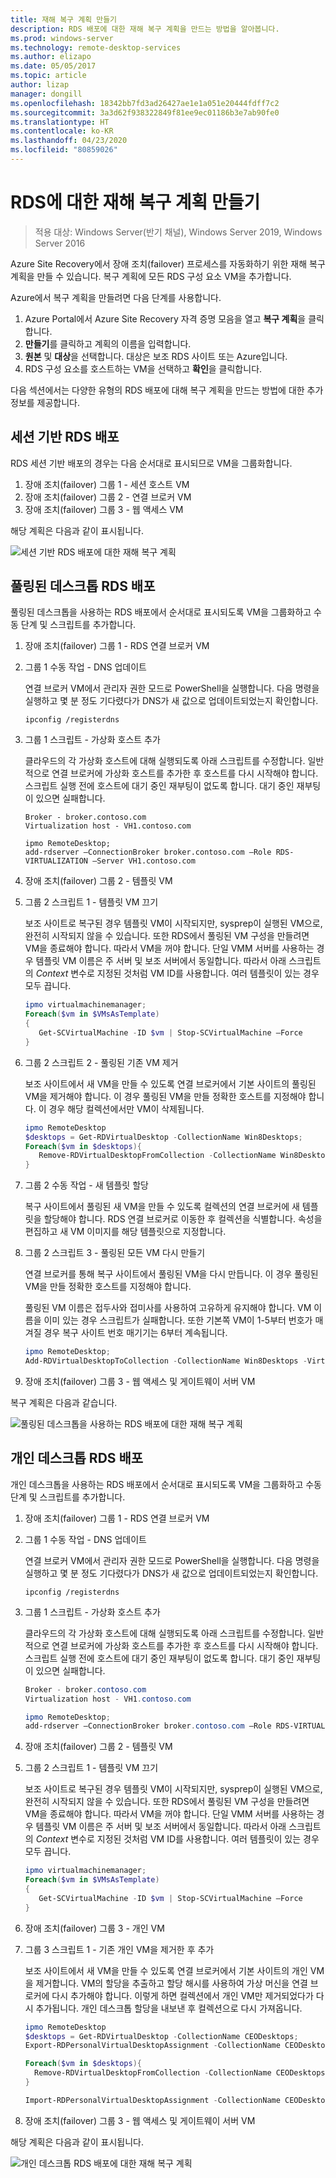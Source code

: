 ```yaml
---
title: 재해 복구 계획 만들기
description: RDS 배포에 대한 재해 복구 계획을 만드는 방법을 알아봅니다.
ms.prod: windows-server
ms.technology: remote-desktop-services
ms.author: elizapo
ms.date: 05/05/2017
ms.topic: article
author: lizap
manager: dongill
ms.openlocfilehash: 18342bb7fd3ad26427ae1e1a051e20444fdff7c2
ms.sourcegitcommit: 3a3d62f938322849f81ee9ec01186b3e7ab90fe0
ms.translationtype: HT
ms.contentlocale: ko-KR
ms.lasthandoff: 04/23/2020
ms.locfileid: "80859026"
---
```

# <a name="create-your-disaster-recovery-plan-for-rds"></a>RDS에 대한 재해 복구 계획 만들기

>적용 대상: Windows Server(반기 채널), Windows Server 2019, Windows Server 2016

Azure Site Recovery에서 장애 조치(failover) 프로세스를 자동화하기 위한 재해 복구 계획을 만들 수 있습니다. 복구 계획에 모든 RDS 구성 요소 VM을 추가합니다.

Azure에서 복구 계획을 만들려면 다음 단계를 사용합니다.

1. Azure Portal에서 Azure Site Recovery 자격 증명 모음을 열고 **복구 계획**을 클릭합니다.
2. **만들기**를 클릭하고 계획의 이름을 입력합니다.
3. **원본** 및  **대상**을 선택합니다. 대상은 보조 RDS 사이트 또는 Azure입니다.
4. RDS 구성 요소를 호스트하는 VM을 선택하고 **확인**을 클릭합니다.

다음 섹션에서는 다양한 유형의 RDS 배포에 대해 복구 계획을 만드는 방법에 대한 추가 정보를 제공합니다.

## <a name="sessions-based-rds-deployment"></a>세션 기반 RDS 배포

RDS 세션 기반 배포의 경우는 다음 순서대로 표시되므로 VM을 그룹화합니다.

1. 장애 조치(failover) 그룹 1 - 세션 호스트 VM
2. 장애 조치(failover) 그룹 2 - 연결 브로커 VM
3. 장애 조치(failover) 그룹 3 - 웹 액세스 VM

해당 계획은 다음과 같이 표시됩니다. 

![세션 기반 RDS 배포에 대한 재해 복구 계획](media/rds-asr-session-drplan.png)

## <a name="pooled-desktops-rds-deployment"></a>풀링된 데스크톱 RDS 배포

풀링된 데스크톱을 사용하는 RDS 배포에서 순서대로 표시되도록 VM을 그룹화하고 수동 단계 및 스크립트를 추가합니다.

1. 장애 조치(failover) 그룹 1 - RDS 연결 브로커 VM
2. 그룹 1 수동 작업 - DNS 업데이트

   연결 브로커 VM에서 관리자 권한 모드로 PowerShell을 실행합니다. 다음 명령을 실행하고 몇 분 정도 기다렸다가 DNS가 새 값으로 업데이트되었는지 확인합니다.

   ```
   ipconfig /registerdns
   ```
3. 그룹 1 스크립트 - 가상화 호스트 추가

   클라우드의 각 가상화 호스트에 대해 실행되도록 아래 스크립트를 수정합니다. 일반적으로 연결 브로커에 가상화 호스트를 추가한 후 호스트를 다시 시작해야 합니다. 스크립트 실행 전에 호스트에 대기 중인 재부팅이 없도록 합니다. 대기 중인 재부팅이 있으면 실패합니다.

   ```
   Broker - broker.contoso.com
   Virtualization host - VH1.contoso.com

   ipmo RemoteDesktop; 
   add-rdserver –ConnectionBroker broker.contoso.com –Role RDS-VIRTUALIZATION –Server VH1.contoso.com 
   ```
4. 장애 조치(failover) 그룹 2 - 템플릿 VM
5. 그룹 2 스크립트 1 - 템플릿 VM 끄기
   
   보조 사이트로 복구된 경우 템플릿 VM이 시작되지만, sysprep이 실행된 VM으로, 완전히 시작되지 않을 수 있습니다. 또한 RDS에서 풀링된 VM 구성을 만들려면 VM을 종료해야 합니다. 따라서 VM을 꺼야 합니다. 단일 VMM 서버를 사용하는 경우 템플릿 VM 이름은 주 서버 및 보조 서버에서 동일합니다. 따라서 아래 스크립트의 *Context* 변수로 지정된 것처럼 VM ID를 사용합니다. 여러 템플릿이 있는 경우 모두 끕니다.

   ```powershell
   ipmo virtualmachinemanager; 
   Foreach($vm in $VMsAsTemplate)
   {
      Get-SCVirtualMachine -ID $vm | Stop-SCVirtualMachine –Force
   } 
   ```
6. 그룹 2 스크립트 2 - 풀링된 기존 VM 제거

   보조 사이트에서 새 VM을 만들 수 있도록 연결 브로커에서 기본 사이트의 풀링된 VM을 제거해야 합니다. 이 경우 풀링된 VM을 만들 정확한 호스트를 지정해야 합니다. 이 경우 해당 컬렉션에서만 VM이 삭제됩니다.

   ```powershell
   ipmo RemoteDesktop
   $desktops = Get-RDVirtualDesktop -CollectionName Win8Desktops; 
   Foreach($vm in $desktops){
      Remove-RDVirtualDesktopFromCollection -CollectionName Win8Desktops -VirtualDesktopName $vm.VirtualDesktopName –Force
   }
   ```
7. 그룹 2 수동 작업 - 새 템플릿 할당

   복구 사이트에서 풀링된 새 VM을 만들 수 있도록 컬렉션의 연결 브로커에 새 템플릿을 할당해야 합니다. RDS 연결 브로커로 이동한 후 컬렉션을 식별합니다. 속성을 편집하고 새 VM 이미지를 해당 템플릿으로 지정합니다.
8. 그룹 2 스크립트 3 - 풀링된 모든 VM 다시 만들기

   연결 브로커를 통해 복구 사이트에서 풀링된 VM을 다시 만듭니다. 이 경우 풀링된 VM을 만들 정확한 호스트를 지정해야 합니다.

   풀링된 VM 이름은 접두사와 접미사를 사용하여 고유하게 유지해야 합니다. VM 이름을 이미 있는 경우 스크립트가 실패합니다. 또한 기본쪽 VM이 1-5부터 번호가 매겨질 경우 복구 사이트 번호 매기기는 6부터 계속됩니다.

   ```powershell
   ipmo RemoteDesktop; 
   Add-RDVirtualDesktopToCollection -CollectionName Win8Desktops -VirtualDesktopAllocation @{"RDVH1.contoso.com" = 1} 
   ```
9. 장애 조치(failover) 그룹 3 - 웹 액세스 및 게이트웨이 서버 VM

복구 계획은 다음과 같습니다.

![풀링된 데스크톱을 사용하는 RDS 배포에 대한 재해 복구 계획](media/rds-asr-pooled-drplan.png)

## <a name="personal-desktops-rds-deployment"></a>개인 데스크톱 RDS 배포

개인 데스크톱을 사용하는 RDS 배포에서 순서대로 표시되도록 VM을 그룹화하고 수동 단계 및 스크립트를 추가합니다.

1. 장애 조치(failover) 그룹 1 - RDS 연결 브로커 VM
2. 그룹 1 수동 작업 - DNS 업데이트

   연결 브로커 VM에서 관리자 권한 모드로 PowerShell을 실행합니다. 다음 명령을 실행하고 몇 분 정도 기다렸다가 DNS가 새 값으로 업데이트되었는지 확인합니다.

   ```
   ipconfig /registerdns
   ```
3. 그룹 1 스크립트 - 가상화 호스트 추가
      
   클라우드의 각 가상화 호스트에 대해 실행되도록 아래 스크립트를 수정합니다. 일반적으로 연결 브로커에 가상화 호스트를 추가한 후 호스트를 다시 시작해야 합니다. 스크립트 실행 전에 호스트에 대기 중인 재부팅이 없도록 합니다. 대기 중인 재부팅이 있으면 실패합니다.

   ```powershell
   Broker - broker.contoso.com
   Virtualization host - VH1.contoso.com

   ipmo RemoteDesktop; 
   add-rdserver –ConnectionBroker broker.contoso.com –Role RDS-VIRTUALIZATION –Server VH1.contoso.com 
   ```
4. 장애 조치(failover) 그룹 2 - 템플릿 VM
5. 그룹 2 스크립트 1 - 템플릿 VM 끄기
   
   보조 사이트로 복구된 경우 템플릿 VM이 시작되지만, sysprep이 실행된 VM으로, 완전히 시작되지 않을 수 있습니다. 또한 RDS에서 풀링된 VM 구성을 만들려면 VM을 종료해야 합니다. 따라서 VM을 꺼야 합니다. 단일 VMM 서버를 사용하는 경우 템플릿 VM 이름은 주 서버 및 보조 서버에서 동일합니다. 따라서 아래 스크립트의 *Context* 변수로 지정된 것처럼 VM ID를 사용합니다. 여러 템플릿이 있는 경우 모두 끕니다.

   ```powershell
   ipmo virtualmachinemanager; 
   Foreach($vm in $VMsAsTemplate)
   {
      Get-SCVirtualMachine -ID $vm | Stop-SCVirtualMachine –Force
   } 
   ```
6. 장애 조치(failover) 그룹 3 - 개인 VM
7. 그룹 3 스크립트 1 - 기존 개인 VM을 제거한 후 추가

   보조 사이트에서 새 VM을 만들 수 있도록 연결 브로커에서 기본 사이트의 개인 VM을 제거합니다. VM의 할당을 추출하고 할당 해시를 사용하여 가상 머신을 연결 브로커에 다시 추가해야 합니다. 이렇게 하면 컬렉션에서 개인 VM만 제거되었다가 다시 추가됩니다. 개인 데스크톱 할당을 내보낸 후 컬렉션으로 다시 가져옵니다.

   ```powershell
   ipmo RemoteDesktop
   $desktops = Get-RDVirtualDesktop -CollectionName CEODesktops; 
   Export-RDPersonalVirtualDesktopAssignment -CollectionName CEODesktops -Path ./Desktopallocations.txt -ConnectionBroker broker.contoso.com 

   Foreach($vm in $desktops){
     Remove-RDVirtualDesktopFromCollection -CollectionName CEODesktops -VirtualDesktopName $vm.VirtualDesktopName –Force
   }
   
   Import-RDPersonalVirtualDesktopAssignment -CollectionName CEODesktops -Path ./Desktopallocations.txt -ConnectionBroker broker.contoso.com 
   ```
8. 장애 조치(failover) 그룹 3 - 웹 액세스 및 게이트웨이 서버 VM

해당 계획은 다음과 같이 표시됩니다. 

![개인 데스크톱 RDS 배포에 대한 재해 복구 계획](media/rds-asr-personal-desktops-drplan.png)
